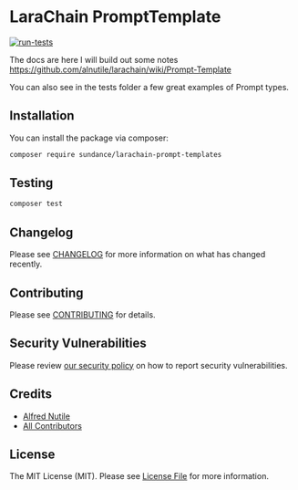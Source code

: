 # LaraChain PromptTemplate

[![run-tests](https://github.com/alnutile/larachain-prompt-templates/actions/workflows/run-tests.yml/badge.svg)](https://github.com/alnutile/larachain-prompt-templates/actions/workflows/run-tests.yml)

The docs are here
I will build out some notes https://github.com/alnutile/larachain/wiki/Prompt-Template

You can also see in the tests folder a few great examples of Prompt types.

## Installation

You can install the package via composer:

```bash
composer require sundance/larachain-prompt-templates
```

## Testing

```bash
composer test
```

## Changelog

Please see [CHANGELOG](CHANGELOG.md) for more information on what has changed recently.

## Contributing

Please see [CONTRIBUTING](CONTRIBUTING.md) for details.

## Security Vulnerabilities

Please review [our security policy](../../security/policy) on how to report security vulnerabilities.

## Credits

- [Alfred Nutile](https://github.com/alnutile)
- [All Contributors](../../contributors)

## License

The MIT License (MIT). Please see [License File](LICENSE.md) for more information.
